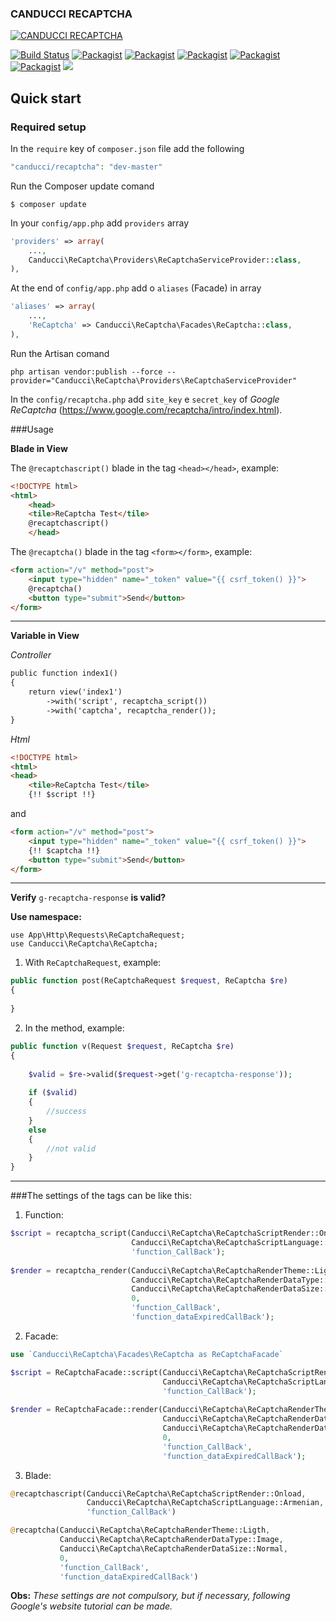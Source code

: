 ### CANDUCCI RECAPTCHA

[![CANDUCCI RECAPTCHA](http://i1194.photobucket.com/albums/aa377/netdragoon1/captcha_zpsxfi4kpgn.png)](https://packagist.org/packages/canducci/recaptcha)

[![Build Status](https://travis-ci.org/netdragoon/recaptchaphp.svg?branch=master)](https://travis-ci.org/netdragoon/recaptchaphp)
[![Packagist](https://img.shields.io/packagist/dt/canducci/recaptcha.svg?style=flat)](https://packagist.org/packages/canducci/recaptcha)
[![Packagist](https://img.shields.io/packagist/dd/canducci/recaptcha.svg?style=flat)](https://packagist.org/packages/canducci/recaptcha)
[![Packagist](https://img.shields.io/packagist/dm/canducci/recaptcha.svg?style=flat)](https://packagist.org/packages/canducci/recaptcha)
[![Packagist](https://img.shields.io/packagist/l/canducci/recaptcha.svg)](https://packagist.org/packages/canducci/recaptcha)
[![Packagist](https://img.shields.io/packagist/v/canducci/recaptcha.svg?label=version)](https://packagist.org/packages/canducci/recaptcha)
[![](https://img.shields.io/twitter/url/https/packagist.org/packages/canducci/recaptcha.svg?style=social)]()

## Quick start

### Required setup

In the `require` key of `composer.json` file add the following

```PHP
"canducci/recaptcha": "dev-master" 

```

Run the Composer update comand

    $ composer update
    
In your `config/app.php` add `providers` array

```PHP
'providers' => array(
    ...,    
    Canducci\ReCaptcha\Providers\ReCaptchaServiceProvider::class,
),
```   
 

At the end of `config/app.php` add o `aliases` (Facade) in array

```PHP
'aliases' => array(
    ...,    
    'ReCaptcha' => Canducci\ReCaptcha\Facades\ReCaptcha::class,
),
``` 

Run the Artisan comand

    php artisan vendor:publish --force --provider="Canducci\ReCaptcha\Providers\ReCaptchaServiceProvider"


In the `config/recaptcha.php` add `site_key` e `secret_key` of _Google ReCaptcha_ (https://www.google.com/recaptcha/intro/index.html).

###Usage

__Blade in View__

The `@recaptchascript()` blade in the tag `<head></head>`, example:

```HTML
<!DOCTYPE html>
<html>
    <head>
    <tile>ReCaptcha Test</tile>
    @recaptchascript()
    </head>
```    

The `@recaptcha()` blade in the tag `<form></form>`, example:
```HTML
<form action="/v" method="post">
    <input type="hidden" name="_token" value="{{ csrf_token() }}">
    @recaptcha()
    <button type="submit">Send</button>
</form>
```
___

__Variable in View__

_Controller_
```HTML
public function index1()
{
    return view('index1')
        ->with('script', recaptcha_script())
        ->with('captcha', recaptcha_render());
}

```

_Html_
```HTML
<!DOCTYPE html>
<html>
<head>
    <tile>ReCaptcha Test</tile>
    {!! $script !!}
```
and
```HTML   
<form action="/v" method="post">
    <input type="hidden" name="_token" value="{{ csrf_token() }}">
    {!! $captcha !!}
    <button type="submit">Send</button>
</form>
```    

___

__Verify__ `g-recaptcha-response` __is valid?__

__Use namespace:__

    use App\Http\Requests\ReCaptchaRequest;
    use Canducci\ReCaptcha\ReCaptcha;
    
1) With `ReCaptchaRequest`, example:

```PHP
public function post(ReCaptchaRequest $request, ReCaptcha $re)
{
    
}
```

2) In the method, example:

```PHP
public function v(Request $request, ReCaptcha $re)
{    
 
    $valid = $re->valid($request->get('g-recaptcha-response'));
    
    if ($valid)
    {
        //success
    }
    else
    {
        //not valid
    }
}

```

___

###The settings of the tags can be like this:

1) Function:
```PHP
$script = recaptcha_script(Canducci\ReCaptcha\ReCaptchaScriptRender::Onload, 
                           Canducci\ReCaptcha\ReCaptchaScriptLanguage::Armenian, 
                           'function_CallBack');
                           
$render = recaptcha_render(Canducci\ReCaptcha\ReCaptchaRenderTheme::Ligth, 
                           Canducci\ReCaptcha\ReCaptchaRenderDataType::Image, 
                           Canducci\ReCaptcha\ReCaptchaRenderDataSize::Normal, 
                           0, 
                           'function_CallBack', 
                           'function_dataExpiredCallBack');
```

2) Facade:

```PHP
use `Canducci\ReCaptcha\Facades\ReCaptcha as ReCaptchaFacade`
```    

```PHP    
$script = ReCaptchaFacade::script(Canducci\ReCaptcha\ReCaptchaScriptRender::Onload, 
                                  Canducci\ReCaptcha\ReCaptchaScriptLanguage::Armenian, 
                                  'function_CallBack');
                                  
$render = ReCaptchaFacade::render(Canducci\ReCaptcha\ReCaptchaRenderTheme::Ligth, 
                                  Canducci\ReCaptcha\ReCaptchaRenderDataType::Image, 
                                  Canducci\ReCaptcha\ReCaptchaRenderDataSize::Normal, 
                                  0, 
                                  'function_CallBack', 
                                  'function_dataExpiredCallBack');
```

3) Blade:
```PHP
@recaptchascript(Canducci\ReCaptcha\ReCaptchaScriptRender::Onload, 
                 Canducci\ReCaptcha\ReCaptchaScriptLanguage::Armenian,
                 'function_CallBack')

@recaptcha(Canducci\ReCaptcha\ReCaptchaRenderTheme::Ligth, 
           Canducci\ReCaptcha\ReCaptchaRenderDataType::Image, 
           Canducci\ReCaptcha\ReCaptchaRenderDataSize::Normal, 
           0, 
           'function_CallBack', 
           'function_dataExpiredCallBack')
```

__Obs:__ _These settings are not compulsory, but if necessary, following Google's website tutorial can be made._